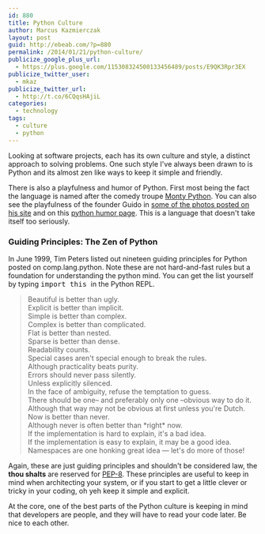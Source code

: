 ```yaml
---
id: 880
title: Python Culture
author: Marcus Kazmierczak
layout: post
guid: http://ebeab.com/?p=880
permalink: /2014/01/21/python-culture/
publicize_google_plus_url:
  - https://plus.google.com/115308324500133456489/posts/E9QK3Rpr3EX
publicize_twitter_user:
  - mkaz
publicize_twitter_url:
  - http://t.co/6CQqsHAjiL
categories:
  - technology
tags:
  - culture
  - python
---
```

Looking at software projects, each has its own culture and style, a distinct approach to solving problems. One such style I've always been drawn to is Python and its almost zen like ways to keep it simple and friendly.

There is also a playfulness and humor of Python. First most being the fact the language is named after the comedy troupe [Monty Python][1]. You can also see the playfulness of the founder Guido in [some of the photos posted on his site][2] and on this [python humor page][3]. This is a language that doesn't take itself too seriously.

### Guiding Principles: The Zen of Python

In June 1999, Tim Peters listed out nineteen guiding principles for Python posted on comp.lang.python. Note these are not hard-and-fast rules but a foundation for understanding the python mind. You can get the list yourself by typing <tt> import this </tt> in the Python REPL.

> Beautiful is better than ugly.  
> Explicit is better than implicit.  
> Simple is better than complex.  
> Complex is better than complicated.  
> Flat is better than nested.  
> Sparse is better than dense.  
> Readability counts.  
> Special cases aren't special enough to break the rules.  
> Although practicality beats purity.  
> Errors should never pass silently.  
> Unless explicitly silenced.  
> In the face of ambiguity, refuse the temptation to guess.  
> There should be one&#8211; and preferably only one &#8211;obvious way to do it.  
> Although that way may not be obvious at first unless you're Dutch.  
> Now is better than never.  
> Although never is often better than \*right\* now.  
> If the implementation is hard to explain, it's a bad idea.  
> If the implementation is easy to explain, it may be a good idea.  
> Namespaces are one honking great idea &#8212; let's do more of those! 

Again, these are just guiding principles and shouldn't be considered law, the **thou shalts** are reserved for [PEP-8][4]. These principles are useful to keep in mind when architecting your system, or if you start to get a little clever or tricky in your coding, oh yeh keep it simple and explicit.

At the core, one of the best parts of the Python culture is keeping in mind that developers are people, and they will have to read your code later. Be nice to each other.

 [1]: https://en.wikipedia.org/wiki/Monty_Pythons_Flying_Circus
 [2]: http://www.python.org/~guido/pics.html
 [3]: http://www.python.org/doc/humor/
 [4]: http://www.python.org/dev/peps/pep-0008/